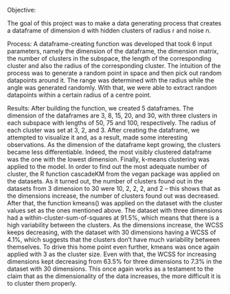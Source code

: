 Objective:

The goal of this project was to make a data generating process that creates a dataframe of dimension d with hidden clusters of radius r and noise n. 

Process:
A dataframe-creating function was developed that took 6 input parameters, namely the dimension of the dataframe, the dimension matrix, the number of clusters in the subspace, the length of the corresponding cluster and also the radius of the corresponding cluster. 
The intuition of the process was to generate a random point in space and then pick out random datapoints around it. The range was determined with the radius while the angle was generated randomly. With that, we were able to extract random datapoints within a certain radius of a centre point. 

Results:
After building the function, we created 5 dataframes. The dimension of the dataframes are 3, 8, 15, 20, and 30, with three clusters in each subspace with lengths of 50, 75 and 100, respectively. The radius of each cluster was set at 3, 2, and 3.
After creating the dataframe, we attempted to visualize it and, as a result, made some interesting observations.  As the dimension of the dataframe kept growing, the clusters became less differentiable. Indeed, the most visibly clustered dataframe was the one with the lowest dimension.
Finally, k-means clustering was applied to the model. In order to find out the most adequate number of cluster, the R function cascadeKM from the vegan package was applied on the datasets. 
As it turned out, the number of clusters found out in the datasets from 3 dimension to 30 were 10, 2, 2, 2, and 2 – this shows that as the dimensions increase, the number of clusters found out was decreased.
After that, the function kmeans() was applied on the dataset with the cluster values set as the ones mentioned above. The dataset with three dimensions had a within-cluster-sum-of-squares at 91.5%, which means that there is a high variability between the clusters.
As the dimensions increase, the WCSS keeps decreasing, with the dataset with 30 dimensions having a WCSS of 4.1%, which suggests that the clusters don’t have much variability between themselves. 
To drive this home point even further, kmeans was once again applied with 3 as the cluster size. Even with that, the WCSS for increasing dimensions kept decreasing from 63.5% for three dimensions to 7.3% in the dataset with 30 dimensions. 
This once again works as a testament to the claim that as the dimensionality of the data increases, the more difficult it is to cluster them properly. 

